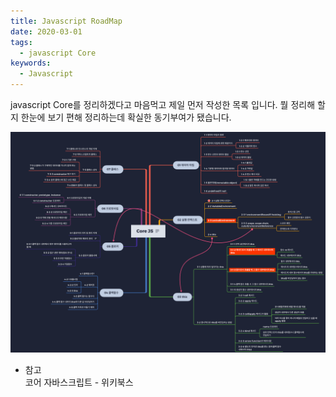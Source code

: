 ```yaml
---
title: Javascript RoadMap
date: 2020-03-01
tags:
  - javascript Core
keywords:
  - Javascript
---
```



javascript Core를 정리하겠다고 마음먹고 제일 먼저 작성한 목록 입니다.
뭘 정리해 할지 한눈에 보기 편해 정리하는데 확실한 동기부여가 됐습니다.


![JavascriptRoadMap](JavascriptRoadMap.png)

- 참고  
코어 자바스크립트 - 위키북스